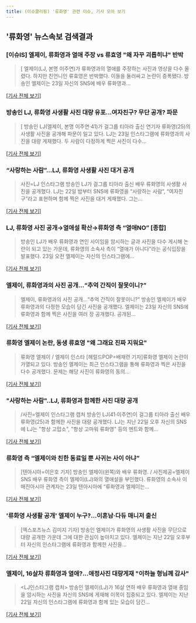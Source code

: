 ```yaml
---
title: (이슈클리핑) '류화영' 관련 이슈, 기사 모아 보기
---
```

## **'류화영'** 뉴스속보 검색결과
### [이슈IS] 엘제이, 류화영과 열애 주장 vs 류효영 "왜 자꾸 괴롭히냐" 반박

>[ 엘제이(LJ, 본명 이주연)가 류화영과의 열애를 주장하는 사진과 영상을 다수 올렸다. 하지만 친언니인 류효영은 반박했다. 이들을 둘러싸고 논란이 증폭됐다. 방송인 엘제이는 23일 자신의 SNS에 배우 류화영과...

[[기사 전체 보기]](http://isplus.live.joins.com/news/article/aid.asp?aid=22499742)

### 방송인 LJ, 류화영 사생활 사진 대량 유포…여자친구? 무단 공개? 파문

>[ 방송인 LJ(엘제이, 본명 이주연·41)가 걸그룹 티아라 출신 연기자 류화영(25)의 사생활 사진을 공개해 파문이 일고 있다. LJ는 23일 인스타그램에 류화영과의 사진을 대량 게재했다. 두 사람이 다정하게 찍은 사진이 다수...

[[기사 전체 보기]](http://www.mydaily.co.kr/new_yk/html/read.php?newsid=201808230611365796&ext=na)

### “사랑하는 사람”…LJ, 류화영 사생활 사진 대거 공개

>사진=LJ 인스타그램 방송인 LJ가 걸그룹 티아라 출신 배우 류화영의 사생활 사진을 공개했다. LJ는 22일 밤부터 SNS에 류화영을 “사랑하는 사람”, “여자친구”라고 표현하며 함께 찍은 사진을 대거 게재했다. 그는...

[[기사 전체 보기]](http://starin.edaily.co.kr/news/newspath.asp?newsid=01118486619310272)

### LJ, 류화영 사진 공개→열애설 확산→류화영 측 “열애NO” [종합]

>방송인 LJ가 배우 류화영과 연인 사이임을 암시하는 글과 사진을 다수 게시해 논란이 되고 있는 가운데, 류화영의 소속사 측이 “열애가 아니다”라는 공식입장을 발표했다. 23일 오전 엘제이는 자신의 인스타그램에...

[[기사 전체 보기]](http://www.osen.co.kr/article/G1110973363)

### 엘제이, 류화영과의 사진 공개…“추억 간직이 잘못이니?”

>엘제이, 류화영과의 사진 공개…“추억 간직이 잘못이니?” 방송인 엘제이가 배우 류화영과의 다정한 모습이 담긴 사진을 공개했다. 엘제이는 23일 자신의 SNS에 류화영과 함께 찍은 사진을 여러 장 공개했다. 공개된...

[[기사 전체 보기]](http://sports.donga.com/3/all/20180823/91636636/1)

### 류화영 엘제이 논란, 동생 류효영 "왜 그래요 진짜 지워요"

>류화영 엘제이 / 엘제이 인스타 [헤럴드POP=배재련 기자]류화영 엘제이 논란이 가열되고 있다. 방송인 엘제이는 최근 인스타그램을 통해 류화영과 찍은 사진을 다수 공개했다. 문제는 해당 사진이 류화영의 동의...

[[기사 전체 보기]](http://biz.heraldcorp.com/view.php?ud=201808230805047478294_1)

### "사랑하는 사람"..LJ, 류화영과 함께한 사진 대량 공개

>/사진=엘제이 인스타그램 캡처 방송인 LJ(41·이주연)이 걸그룹 티아라 출신 배우 류화영(25)과 함께한 사진을 대량 공개했다. LJ는 지난 22일 오후 자신의 SNS에 LJ는 "항상 고맙소", "항상 고마워 류화영" 등의 멘트와 함께...

[[기사 전체 보기]](http://star.mt.co.kr/stview.php?no=2018082307330700539)

### 류화영 측 “엘제이와 친한 동료일 뿐 사귀는 사이 아냐”

>[텐아시아=이은호 기자] 방송인 엘제이(왼쪽)와 배우 류화영. / 사진제공=엘제이 SNS 배우 류화영 측이 엘제이(LJ)와의 열애설을 부인했다. 류화영의 소속사 이매진아시아 관계자는 23일 텐아시아에 “류화영과 엘제이는...

[[기사 전체 보기]](http://www.tenasia.co.kr/archives/1553220)

### '류화영 사생활 공개' 엘제이 누구?…이혼남·다듀 매니저 출신

>[엑스포츠뉴스 김미지 기자] 방송인 엘제이가 류화영의 사생활 사진을 무단으로 대량 공개한 가운데 그에 대한 관심이 높아지고 있다. 엘제이는 지난 22일 오후부터 자신의 인스타그램에 류화영과 함께한 사진을...

[[기사 전체 보기]](http://www.xportsnews.com/?ac=article_view&entry_id=1011144)

### 엘제이, 16살차 류화영과 열애?...애정사진 대량게재 "이하늘 형님께 감사"

><LJ인스타그램 캡처> 방송인 엘제이(LJ)가 16살 연하 배우 류화영과 열애 중임을 암시하는 사진을 자신의 SNS에 게재해 이목이 집중되고 있다. 엘제이는 지난 22일 자신의 인스타그램에 류화영과 함께 있는 모습이 담긴...

[[기사 전체 보기]](http://www.dt.co.kr/contents.html?article_no=2018082302109919040002&ref=naver)


